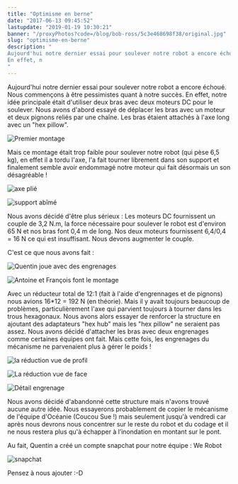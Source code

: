 ```yaml
---
title: "Optimisme en berne"
date: "2017-06-13 09:45:52"
lastupdate: "2019-01-19 10:30:21"
banner: "/proxyPhotos?code=/blog/bob-ross/5c3e468698f38/original.jpg"
slug: "optimisme-en-berne"
description: " 
Aujourd'hui notre dernier essai pour soulever notre robot a encore échoué. Nous commençons à être pessimistes quant à notre succès.
En effet, n
"
---
```

Aujourd'hui notre dernier essai pour soulever notre robot a encore échoué. Nous commençons à être pessimistes quant à notre succès.
En effet, notre idée principale était d'utiliser deux bras avec deux moteurs DC pour le soulever.
Nous avons d'abord essayé de déplacer les bras avec un moteur et deux pignons reliés par une chaîne. Les bras étaient attachés à l'axe long avec un "hex pillow".

![Premier montage](/proxyPhotos?code=/blog/bob-ross/5c3e468698f38/50.jpg "Premier montage")

Mais ce montage était trop faible pour soulever notre robot (qui pèse 6,5 kg), en effet il a tordu l'axe, l'a fait tourner librement dans son support et finalement semble avoir endommagé notre moteur qui fait désormais un son désagréable !

![axe plié](/proxyPhotos?code=/blog/bob-ross/5c3e4687632d3/50.jpg "Axe plié")

![support abîmé](/proxyPhotos?code=/blog/bob-ross/5c3e4687e60a7/50.jpg "support 'hex pillow' abîmé")

Nous avons décidé d'être plus sérieux :
Les moteurs DC fournissent un couple de 3,2 N.m, la force nécessaire pour soulever le robot est d'environ 65 N et nos bras font 0,4 m de long.
Nos deux moteurs fournissent 6,4/0,4 = 16 N ce qui est insuffisant.
Nous devons augmenter le couple.

C'est ce que nous avons fait :

![Quentin joue avec des engrenages](/proxyPhotos?code=/blog/bob-ross/5c3e46885f164/50.jpg "Quentin joue avec des engrenages")

![Antoine et François font le montage](/proxyPhotos?code=/blog/bob-ross/5c3e4688ca3be/50.jpg "Antoine et François font le montage")

Avec un réducteur total de 12:1 (fait à l'aide d'engrennages et de pignons) nous avions 16*12 = 192 N (en théorie).
Mais il y avait toujours beaucoup de problèmes, particulièrement l'axe qui parvient toujours à tourner dans les trous hexagonaux.
Nous avons alors essayer de renforcer la structure en ajoutant des adaptateurs  "hex hub" mais les "hex pillow" ne seraient pas assez. Nous avons décidé d'attacher les bras avec deux engrenages comme certaines équipes ont fait. Mais cette fois, les engrenages du mécanisme ne parvenaient plus à gérer le poids !

![la réduction vue de profil](/proxyPhotos?code=/blog/bob-ross/5c3e46895998b/50.jpg "la réduction vue de profil")

![La réduction vue de face](/proxyPhotos?code=/blog/bob-ross/5c3e4689cabfb/50.jpg "La réduction vue de face")

![Détail engrenage](/proxyPhotos?code=/blog/bob-ross/5c3e468a4b79e/50.jpg "Détail engrenage")

Nous avons décidé d'abandonné cette structure mais n'avons trouvé aucune autre idée. Nous essayerons probablement de copier le mécanisme de l'équipe d'Océanie (Coucou Sue !) mais seulement jusqu'à vendredi car après nous devrons nous concentrer sur le reste du robot et du codage et il ne nous restera plus qu'à échapper à l’inondation en montant sur le pont. 

 Au fait, Quentin a créé un compte snapchat pour notre équipe : We Robot

![snapchat](/proxyPhotos?code=/blog/bob-ross/5c3e468abc04a/50.jpg)

Pensez à nous ajouter :-D








    